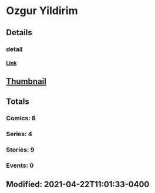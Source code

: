 # Ozgur  Yildirim 
## Details
### detail
#### [Link](http://marvel.com/comics/creators/13585/ozgur_yildirim?utm_campaign=apiRef&utm_source=225578a89fc76f3d20fbffda5d17a88d)
## [Thumbnail](http://i.annihil.us/u/prod/marvel/i/mg/b/40/image_not_available.jpg)
## Totals
### Comics: 8
### Series: 4
### Stories: 9
### Events: 0
## Modified: 2021-04-22T11:01:33-0400
